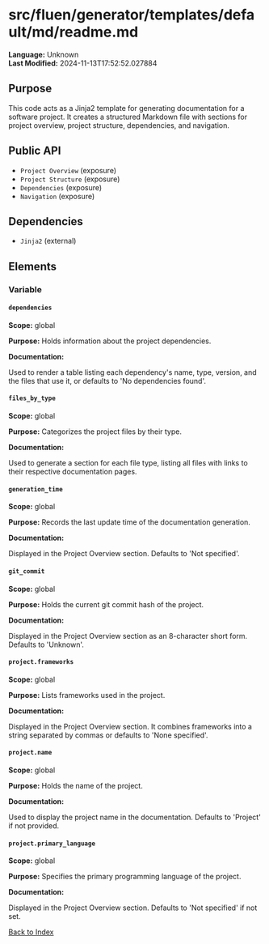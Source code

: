 # src/fluen/generator/templates/default/md/readme.md

**Language:** Unknown  
**Last Modified:** 2024-11-13T17:52:52.027884

## Purpose

This code acts as a Jinja2 template for generating documentation for a software project. It creates a structured Markdown file with sections for project overview, project structure, dependencies, and navigation.

## Public API

- `Project Overview` (exposure)
- `Project Structure` (exposure)
- `Dependencies` (exposure)
- `Navigation` (exposure)

## Dependencies

- `Jinja2` (external)

## Elements

### Variable

#### `dependencies`

**Scope:** global

**Purpose:** Holds information about the project dependencies.

**Documentation:**

Used to render a table listing each dependency&#39;s name, type, version, and the files that use it, or defaults to &#39;No dependencies found&#39;.

#### `files_by_type`

**Scope:** global

**Purpose:** Categorizes the project files by their type.

**Documentation:**

Used to generate a section for each file type, listing all files with links to their respective documentation pages.

#### `generation_time`

**Scope:** global

**Purpose:** Records the last update time of the documentation generation.

**Documentation:**

Displayed in the Project Overview section. Defaults to &#39;Not specified&#39;.

#### `git_commit`

**Scope:** global

**Purpose:** Holds the current git commit hash of the project.

**Documentation:**

Displayed in the Project Overview section as an 8-character short form. Defaults to &#39;Unknown&#39;.

#### `project.frameworks`

**Scope:** global

**Purpose:** Lists frameworks used in the project.

**Documentation:**

Displayed in the Project Overview section. It combines frameworks into a string separated by commas or defaults to &#39;None specified&#39;.

#### `project.name`

**Scope:** global

**Purpose:** Holds the name of the project.

**Documentation:**

Used to display the project name in the documentation. Defaults to &#39;Project&#39; if not provided.

#### `project.primary_language`

**Scope:** global

**Purpose:** Specifies the primary programming language of the project.

**Documentation:**

Displayed in the Project Overview section. Defaults to &#39;Not specified&#39; if not set.


[Back to Index](../README.md)